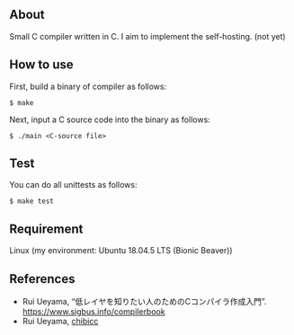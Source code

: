 ## About
Small C compiler written in C.
I aim to implement the self-hosting. (not yet)

## How to use

First, build a binary of compiler as follows:

```
$ make
```

Next, input a C source code into the binary as follows:

```
$ ./main <C-source file>
```

## Test

You can do all unittests as follows:

```
$ make test
```

## Requirement
Linux
(my environment: Ubuntu 18.04.5 LTS (Bionic Beaver))

## References

- Rui Ueyama, “低レイヤを知りたい人のためのCコンパイラ作成入門”. <https://www.sigbus.info/compilerbook>
- Rui Ueyama, [chibicc](https://github.com/rui314/chibicc)

